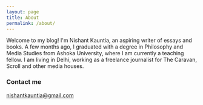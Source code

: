 ```yaml
---
layout: page
title: About
permalink: /about/
---
```


Welcome to my blog! I'm Nishant Kauntia, an aspiring writer of essays and books. A few months ago, I graduated with a degree in Philosophy and Media Studies from Ashoka University, where I am currently a teaching fellow. I am living in Delhi, working as a freelance journalist for The Caravan, Scroll and other media houses. 

### Contact me

[nishantkauntia@gmail.com](mailto:nishantkauntia@gmail.com)
